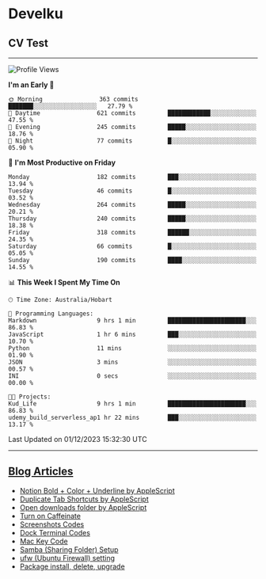 <h1> Develku </h1>

<h2>CV Test</h2>

---

<!--START_SECTION:waka-->
![Profile Views](http://img.shields.io/badge/Profile%20Views-1-blue)

**I'm an Early 🐤** 

```text
🌞 Morning                363 commits         ███████░░░░░░░░░░░░░░░░░░   27.79 % 
🌆 Daytime                621 commits         ████████████░░░░░░░░░░░░░   47.55 % 
🌃 Evening                245 commits         █████░░░░░░░░░░░░░░░░░░░░   18.76 % 
🌙 Night                  77 commits          █░░░░░░░░░░░░░░░░░░░░░░░░   05.90 % 
```
📅 **I'm Most Productive on Friday** 

```text
Monday                   182 commits         ███░░░░░░░░░░░░░░░░░░░░░░   13.94 % 
Tuesday                  46 commits          █░░░░░░░░░░░░░░░░░░░░░░░░   03.52 % 
Wednesday                264 commits         █████░░░░░░░░░░░░░░░░░░░░   20.21 % 
Thursday                 240 commits         █████░░░░░░░░░░░░░░░░░░░░   18.38 % 
Friday                   318 commits         ██████░░░░░░░░░░░░░░░░░░░   24.35 % 
Saturday                 66 commits          █░░░░░░░░░░░░░░░░░░░░░░░░   05.05 % 
Sunday                   190 commits         ████░░░░░░░░░░░░░░░░░░░░░   14.55 % 
```


📊 **This Week I Spent My Time On** 

```text
🕑︎ Time Zone: Australia/Hobart

💬 Programming Languages: 
Markdown                 9 hrs 1 min         ██████████████████████░░░   86.83 % 
JavaScript               1 hr 6 mins         ███░░░░░░░░░░░░░░░░░░░░░░   10.70 % 
Python                   11 mins             ░░░░░░░░░░░░░░░░░░░░░░░░░   01.90 % 
JSON                     3 mins              ░░░░░░░░░░░░░░░░░░░░░░░░░   00.57 % 
INI                      0 secs              ░░░░░░░░░░░░░░░░░░░░░░░░░   00.00 % 

🐱‍💻 Projects: 
Kud_Life                 9 hrs 1 min         ██████████████████████░░░   86.83 % 
udemy_build_serverless_ap1 hr 22 mins        ███░░░░░░░░░░░░░░░░░░░░░░   13.17 % 
```


 Last Updated on 01/12/2023 15:32:30 UTC
<!--END_SECTION:waka-->

---

## [Blog Articles](https://my-digital-garden-green-seven.vercel.app/)

<!--START_SECTION:blog-->
- [Notion Bold + Color + Underline by AppleScript](https://my-digital-garden-green-seven.vercel.app/3-resource/mac-tips/notion-bold-color-underline-by-apple-script/)
- [Duplicate Tab Shortcuts by AppleScript](https://my-digital-garden-green-seven.vercel.app/3-resource/mac-tips/duplicate-tab-shortcuts-by-apple-script/)
- [Open downloads folder by AppleScript](https://my-digital-garden-green-seven.vercel.app/3-resource/mac-tips/open-downloads-folder-by-apple-script/)
- [Turn on Caffeinate](https://my-digital-garden-green-seven.vercel.app/3-resource/mac-tips/turn-on-caffeinate/)
- [Screenshots Codes](https://my-digital-garden-green-seven.vercel.app/3-resource/mac-tips/screenshots-codes/)
- [Dock Terminal Codes](https://my-digital-garden-green-seven.vercel.app/3-resource/mac-tips/dock-terminal-codes/)
- [Mac Key Code](https://my-digital-garden-green-seven.vercel.app/3-resource/mac-tips/mac-key-code/)
- [Samba (Sharing Folder) Setup](https://my-digital-garden-green-seven.vercel.app/3-resource/ubuntu-linux/samba-sharing-folder-setup/)
- [ufw (Ubuntu Firewall) setting](https://my-digital-garden-green-seven.vercel.app/3-resource/ubuntu-linux/ufw-ubuntu-firewall-setting/)
- [Package install, delete, upgrade](https://my-digital-garden-green-seven.vercel.app/apt/package-install-delete-upgrade/)
<!--END_SECTION:blog-->
